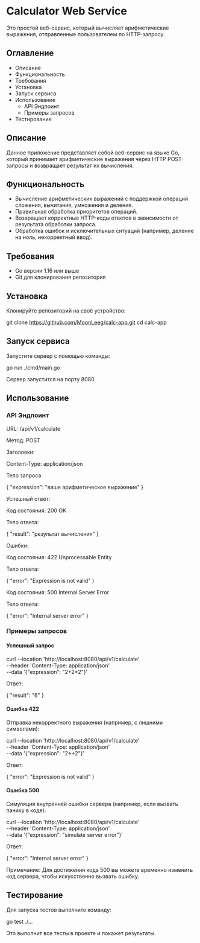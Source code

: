 # Calculator Web Service

Это простой веб-сервис, который вычисляет арифметические выражения, отправленные пользователем по HTTP-запросу.

## Оглавление

- Описание
- Функциональность
- Требования
- Установка
- Запуск сервиса
- Использование
  - API Эндпоинт
  - Примеры запросов
- Тестирование

## Описание

Данное приложение представляет собой веб-сервис на языке Go, который принимает арифметические выражения через HTTP POST-запросы и возвращает результат их вычисления.

## Функциональность

- Вычисление арифметических выражений с поддержкой операций сложения, вычитания, умножения и деления.
- Правильная обработка приоритетов операций.
- Возвращает корректные HTTP-коды ответов в зависимости от результата обработки запроса.
- Обработка ошибок и исключительных ситуаций (например, деление на ноль, некорректный ввод).

## Требования

- Go версии 1.16 или выше
- Git для клонирования репозитория

## Установка

Клонируйте репозиторий на своё устройство:

git clone https://github.com/MoonLeeg/calc-app.git
cd calc-app


## Запуск сервиса

Запустите сервер с помощью команды:

go run ./cmd/main.go


Сервер запустится на порту 8080.

## Использование

### API Эндпоинт

URL: /api/v1/calculate

Метод: POST

Заголовки:

Content-Type: application/json


Тело запроса:

{
  "expression": "ваше арифметическое выражение"
}


Успешный ответ:

Код состояния: 200 OK

Тело ответа:

{
  "result": "результат вычисления"
}


Ошибки:

Код состояния: 422 Unprocessable Entity

Тело ответа:

{
  "error": "Expression is not valid"
}


Код состояния: 500 Internal Server Error

Тело ответа:

{
  "error": "Internal server error"
}


### Примеры запросов

#### Успешный запрос

curl --location 'http://localhost:8080/api/v1/calculate' \
--header 'Content-Type: application/json' \
--data '{"expression": "2+2*2"}'


Ответ:

{
  "result": "6"
}


#### Ошибка 422

Отправка некорректного выражения (например, с лишними символами):

curl --location 'http://localhost:8080/api/v1/calculate' \
--header 'Content-Type: application/json' \
--data '{"expression": "2++2"}'


Ответ:

{
  "error": "Expression is not valid"
}


#### Ошибка 500

Симуляция внутренней ошибки сервера (например, если вызвать панику в коде):

curl --location 'http://localhost:8080/api/v1/calculate' \
--header 'Content-Type: application/json' \
--data '{"expression": "simulate server error"}'


Ответ:

{
  "error": "Internal server error"
}


Примечание: Для достижения кода 500 вы можете временно изменить код сервера, чтобы искусственно вызвать ошибку.

## Тестирование

Для запуска тестов выполните команду:

go test ./...


Это выполнит все тесты в проекте и покажет результаты.
